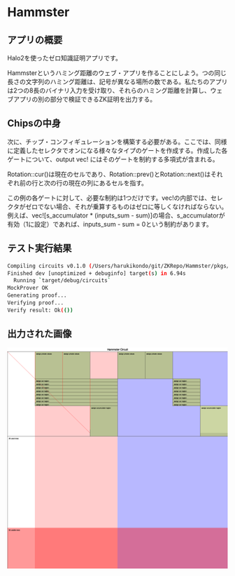 # Hammster

## アプリの概要

Halo2を使ったゼロ知識証明アプリです。

Hammsterというハミング距離のウェブ・アプリを作ることにしよう。つの同じ長さの文字列のハミング距離は、記号が異なる場所の数である。私たちのアプリは2つの8長のバイナリ入力を受け取り、それらのハミング距離を計算し、ウェブアプリの別の部分で検証できるZK証明を出力する。

## Chipsの中身

次に、チップ・コンフィギュレーションを構築する必要がある。ここでは、同様に定義したセレクタでオンになる様々なタイプのゲートを作成する。作成した各ゲートについて、output vec! にはそのゲートを制約する多項式が含まれる。

Rotation::cur()は現在のセルであり、Rotation::prev()とRotation::next()はそれぞれ前の行と次の行の現在の列にあるセルを指す。

この例の各ゲートに対して、必要な制約は1つだけです。vec!の内部では、セレクタがゼロでない場合、それが乗算するものはゼロに等しくなければならない。例えば、vec![s_accumulator * (inputs_sum - sum)]の場合、s_accumulatorが有効（1に設定）であれば、inputs_sum - sum = 0という制約があります。

## テスト実行結果

```bash
Compiling circuits v0.1.0 (/Users/harukikondo/git/ZKRepo/Hammster/pkgs/circuits)
Finished dev [unoptimized + debuginfo] target(s) in 6.94s
  Running `target/debug/circuits`
MockProver OK
Generating proof...
Verifying proof...
Verify result: Ok(())
```

## 出力された画像

![](./pkgs/circuits/layout.png)